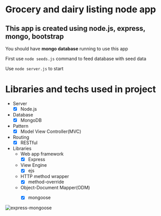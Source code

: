 # Grocery and dairy listing node app

## This app is created using **node.js, express, mongo, bootstrap**

You should have **mongo database** running to use this app

First use `node seeds.js` command to feed database with seed data

Use `node server.js` to start

# Libraries and techs used in project

- Server
  - [x] Node.js
- Database
  - [x] MongoDB
- Pattern
  - [x] Model View Controller(MVC)
- Routing
  - [x] RESTful
- Libraries
  - Web app framework
    - [x] Express
  - View Engine
    - [x] ejs
  - HTTP method wrapper
    - [x] method-override
  - Object-Document Mapper(ODM)
    - [x] mongoose


![express-mongoose](https://user-images.githubusercontent.com/78971120/147103545-8c141d75-c0dc-4b4d-bfce-c9b96b9214ea.gif)
